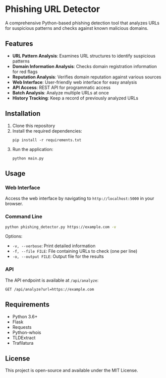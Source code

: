 # Phishing URL Detector

A comprehensive Python-based phishing detection tool that analyzes URLs for suspicious patterns and checks against known malicious domains.

## Features

- **URL Pattern Analysis**: Examines URL structures to identify suspicious patterns
- **Domain Information Analysis**: Checks domain registration information for red flags
- **Reputation Analysis**: Verifies domain reputation against various sources
- **Web Interface**: User-friendly web interface for easy analysis
- **API Access**: REST API for programmatic access
- **Batch Analysis**: Analyze multiple URLs at once
- **History Tracking**: Keep a record of previously analyzed URLs

## Installation

1. Clone this repository
2. Install the required dependencies:
   ```
   pip install -r requirements.txt
   ```
3. Run the application:
   ```
   python main.py
   ```

## Usage

### Web Interface

Access the web interface by navigating to `http://localhost:5000` in your browser.

### Command Line

```bash
python phishing_detector.py https://example.com -v
```

Options:
- `-v, --verbose`: Print detailed information
- `-f, --file FILE`: File containing URLs to check (one per line)
- `-o, --output FILE`: Output file for the results

### API

The API endpoint is available at `/api/analyze`:

```
GET /api/analyze?url=https://example.com
```

## Requirements

- Python 3.6+
- Flask
- Requests
- Python-whois
- TLDExtract
- Trafilatura

## License

This project is open-source and available under the MIT License.